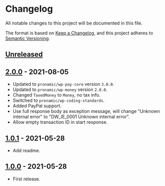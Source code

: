 # Changelog
All notable changes to this project will be documented in this file.

The format is based on [Keep a Changelog](https://keepachangelog.com/en/1.0.0/),
and this project adheres to [Semantic Versioning](https://semver.org/spec/v2.0.0.html).

## [Unreleased]

## [2.0.0] - 2021-08-05
- Updated to `pronamic/wp-pay-core`  version `3.0.0`.
- Updated to `pronamic/wp-money`  version `2.0.0`.
- Changed `TaxedMoney` to `Money`, no tax info.
- Switched to `pronamic/wp-coding-standards`.
- Added PayPal support.
- Use full response body as exception message, will change "Unknown internal error" to "DW_IE_0001 Unknown internal error".
- Allow empty transaction ID in start response.

## [1.0.1] - 2021-05-28
- Add readme.

## [1.0.0] - 2021-05-28
- First release.

[Unreleased]: https://github.com/wp-pay-gateways/digiwallet/compare/2.0.0...HEAD
[2.0.0]: https://github.com/wp-pay-gateways/digiwallet/compare/1.0.1...2.0.0
[1.0.1]: https://github.com/wp-pay-gateways/digiwallet/compare/1.0.0...1.0.1
[1.0.0]: https://github.com/wp-pay-gateways/digiwallet/releases/tag/1.0.0
